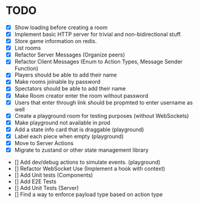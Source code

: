 # TODO

- [x] Show loading before creating a room
- [x] Implement basic HTTP server for trivial and non-bidirectional stuff.
- [x] Store game information on redis.
- [x] List rooms
- [x] Refactor Server Messages (Organize peers)
- [x] Refactor Client Messages (Enum to Action Types, Message Sender Function)
- [x] Players should be able to add their name
- [x] Make rooms joinable by password
- [x] Spectators should be able to add their name
- [x] Make Room creator enter the room without password
- [x] Users that enter through link should be propmted to enter username as well
- [x] Create a playground room for testing purposes (without WebSockets)
- [x] Make playground not available in prod
- [x] Add a state info card that is draggable (playground)
- [x] Label each piece when empty (playground)
- [x] Move to Server Actions 
- [x] Migrate to zustand or other state management library
- [] Add dev/debug actions to simulate events. (playground)
- [] Refactor WebSocket Use (Implement a hook with context)
- [] Add Unit tests (Components)
- [] Add E2E Tests
- [] Add Unit Tests (Server)
- [] Find a way to enforce payload type based on action type